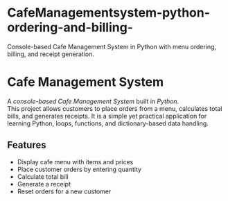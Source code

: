 # CafeManagementsystem-python-ordering-and-billing-
Console-based Cafe Management System in Python with menu ordering, billing, and receipt generation.
# Cafe Management System

A *console-based Cafe Management System* built in *Python*.  
This project allows customers to place orders from a menu, calculates total bills, and generates receipts. It is a simple yet practical application for learning Python, loops, functions, and dictionary-based data handling.

## Features
- Display cafe menu with items and prices
- Place customer orders by entering quantity
- Calculate total bill
- Generate a receipt
- Reset orders for a new customer



